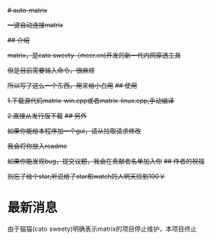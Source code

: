 ~~# auto-matrix~~

~~一键自动连接matrix~~

~~## 介绍~~

~~matrix，是cato sweety（mcer.cn)开发的新一代内网穿透工具~~

~~但是目前需要输入命令，很麻烦~~

~~所以写了这么一个东西，用来给小白用~~
~~## 使用~~

~~1.下载源代码matrix-win.cpp或者matrix-linux.cpp,手动编译~~

~~2.直接从发行版下载~~
~~## 另外~~

~~如果你能给本程序加一个gui，请从拉取请求修改~~

~~我会将你放入readme~~

~~如果你能发现bug，提交议题，我会在贡献者名单加入你~~
~~## 作者的祝福~~

~~别忘了给个star,听说给了star和watch的人明天捡到100￥~~



# 最新消息
由于猫猫(cato sweety)明确表示matrix的项目停止维护，本项目终止
